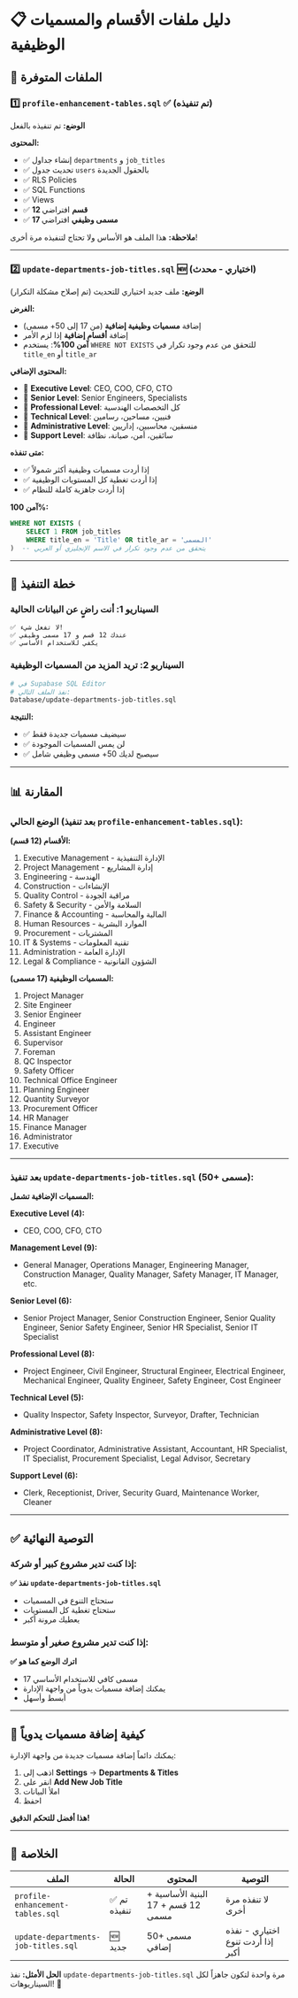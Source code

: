 # 📋 دليل ملفات الأقسام والمسميات الوظيفية

## 🎯 الملفات المتوفرة

### 1️⃣ **`profile-enhancement-tables.sql`** ✅ (تم تنفيذه)
**الوضع:** تم تنفيذه بالفعل

**المحتوى:**
- ✅ إنشاء جداول `departments` و `job_titles`
- ✅ تحديث جدول `users` بالحقول الجديدة
- ✅ RLS Policies
- ✅ SQL Functions
- ✅ Views
- ✅ **12 قسم** افتراضي
- ✅ **17 مسمى وظيفي** افتراضي

**ملاحظة:** هذا الملف هو الأساس ولا تحتاج لتنفيذه مرة أخرى!

---

### 2️⃣ **`update-departments-job-titles.sql`** 🆕 (اختياري - محدث)
**الوضع:** ملف جديد اختياري للتحديث (تم إصلاح مشكلة التكرار)

**الغرض:**
- إضافة **مسميات وظيفية إضافية** (من 17 إلى 50+ مسمى)
- إضافة **أقسام إضافية** إذا لزم الأمر
- **آمن 100%**: يستخدم `WHERE NOT EXISTS` للتحقق من عدم وجود تكرار في `title_en` أو `title_ar`

**المحتوى الإضافي:**
- 🎯 **Executive Level**: CEO, COO, CFO, CTO
- 🎯 **Senior Level**: Senior Engineers, Specialists
- 🎯 **Professional Level**: كل التخصصات الهندسية
- 🎯 **Technical Level**: فنيين، مساحين، رسامين
- 🎯 **Administrative Level**: منسقين، محاسبين، إداريين
- 🎯 **Support Level**: سائقين، أمن، صيانة، نظافة

**متى تنفذه:**
- ✅ إذا أردت مسميات وظيفية أكثر شمولاً
- ✅ إذا أردت تغطية كل المستويات الوظيفية
- ✅ إذا أردت جاهزية كاملة للنظام

**آمن 100%:**
```sql
WHERE NOT EXISTS (
    SELECT 1 FROM job_titles 
    WHERE title_en = 'Title' OR title_ar = 'المسمى'
)  -- يتحقق من عدم وجود تكرار في الاسم الإنجليزي أو العربي
```

---

## 🔄 خطة التنفيذ

### السيناريو 1: أنت راضٍ عن البيانات الحالية
```
✅ لا تفعل شيء!
✅ عندك 12 قسم و 17 مسمى وظيفي
✅ يكفي للاستخدام الأساسي
```

### السيناريو 2: تريد المزيد من المسميات الوظيفية
```bash
# في Supabase SQL Editor
# نفذ الملف التالي:
Database/update-departments-job-titles.sql
```

**النتيجة:**
- ✅ سيضيف مسميات جديدة فقط
- ✅ لن يمس المسميات الموجودة
- ✅ سيصبح لديك 50+ مسمى وظيفي شامل

---

## 📊 المقارنة

### الوضع الحالي (بعد تنفيذ `profile-enhancement-tables.sql`):

**الأقسام (12 قسم):**
1. Executive Management - الإدارة التنفيذية
2. Project Management - إدارة المشاريع
3. Engineering - الهندسة
4. Construction - الإنشاءات
5. Quality Control - مراقبة الجودة
6. Safety & Security - السلامة والأمن
7. Finance & Accounting - المالية والمحاسبة
8. Human Resources - الموارد البشرية
9. Procurement - المشتريات
10. IT & Systems - تقنية المعلومات
11. Administration - الإدارة العامة
12. Legal & Compliance - الشؤون القانونية

**المسميات الوظيفية (17 مسمى):**
1. Project Manager
2. Site Engineer
3. Senior Engineer
4. Engineer
5. Assistant Engineer
6. Supervisor
7. Foreman
8. QC Inspector
9. Safety Officer
10. Technical Office Engineer
11. Planning Engineer
12. Quantity Surveyor
13. Procurement Officer
14. HR Manager
15. Finance Manager
16. Administrator
17. Executive

---

### بعد تنفيذ `update-departments-job-titles.sql` (50+ مسمى):

**المسميات الإضافية تشمل:**

**Executive Level (4):**
- CEO, COO, CFO, CTO

**Management Level (9):**
- General Manager, Operations Manager, Engineering Manager, Construction Manager, Quality Manager, Safety Manager, IT Manager, etc.

**Senior Level (6):**
- Senior Project Manager, Senior Construction Engineer, Senior Quality Engineer, Senior Safety Engineer, Senior HR Specialist, Senior IT Specialist

**Professional Level (8):**
- Project Engineer, Civil Engineer, Structural Engineer, Electrical Engineer, Mechanical Engineer, Quality Engineer, Safety Engineer, Cost Engineer

**Technical Level (5):**
- Quality Inspector, Safety Inspector, Surveyor, Drafter, Technician

**Administrative Level (8):**
- Project Coordinator, Administrative Assistant, Accountant, HR Specialist, IT Specialist, Procurement Specialist, Legal Advisor, Secretary

**Support Level (6):**
- Clerk, Receptionist, Driver, Security Guard, Maintenance Worker, Cleaner

---

## ✅ التوصية النهائية

### إذا كنت تدير مشروع كبير أو شركة:
**✅ نفذ `update-departments-job-titles.sql`**
- ستحتاج التنوع في المسميات
- ستحتاج تغطية كل المستويات
- يعطيك مرونة أكبر

### إذا كنت تدير مشروع صغير أو متوسط:
**✅ اترك الوضع كما هو**
- 17 مسمى كافي للاستخدام الأساسي
- يمكنك إضافة مسميات يدوياً من واجهة الإدارة
- أبسط وأسهل

---

## 🔧 كيفية إضافة مسميات يدوياً

يمكنك دائماً إضافة مسميات جديدة من واجهة الإدارة:

1. اذهب إلى **Settings** → **Departments & Titles**
2. انقر على **Add New Job Title**
3. املأ البيانات
4. احفظ

**هذا أفضل للتحكم الدقيق!**

---

## 📝 الخلاصة

| الملف | الحالة | المحتوى | التوصية |
|------|--------|---------|----------|
| `profile-enhancement-tables.sql` | ✅ تم تنفيذه | البنية الأساسية + 12 قسم + 17 مسمى | لا تنفذه مرة أخرى |
| `update-departments-job-titles.sql` | 🆕 جديد | 50+ مسمى إضافي | اختياري - نفذه إذا أردت تنوع أكبر |

**الحل الأمثل:** نفذ `update-departments-job-titles.sql` مرة واحدة لتكون جاهزاً لكل السيناريوهات! 🚀
